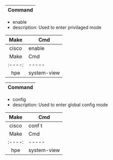 
| Command       |
| ------------- |
- enable
- description: Used to enter privilaged mode

| Make | Cmd |
|:----:|-----|
| cisco | enable |
| Make | Cmd |
|:----:|-----|
| hpe | system-view |

| Command       |
| ------------- |
- config
- description: Used to enter global config mode

| Make | Cmd |
|:----:|-----|
| cisco | conf t |
| Make | Cmd |
|:----:|-----|
| hpe | system-view |
